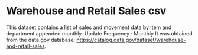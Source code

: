 # Warehouse and Retail Sales csv
This dataset contains a list of sales and movement data by item and department appended monthly. Update Frequency : Monthly
It was obtained from the data.gov database: https://catalog.data.gov/dataset/warehouse-and-retail-sales.
